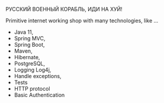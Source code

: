 РУССКИЙ ВОЕННЫЙ КОРАБЛЬ, ИДИ НА ХУЙ!




Primitive internet working shop with many technologies, like ...
 - Java 11, 
 - Spring MVC, 
 - Spring Boot, 
 - Maven,
 - Hibernate, 
 - PostgreSQL, 
 - Logging Log4j, 
 - Handle exceptions, 
 - Tests
 - HTTP protocol
 - Basic Authentication
